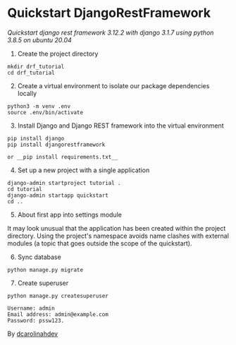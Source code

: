 # Quickstart DjangoRestFramework

_Quickstart django rest framework 3.12.2 with django 3.1.7 using python 3.8.5 on ubuntu 20.04_

1. Create the project directory

```
mkdir drf_tutorial
cd drf_tutorial
```

2. Create a virtual environment to isolate our package dependencies locally

```
python3 -m venv .env
source .env/bin/activate
```

3. Install Django and Django REST framework into the virtual environment

```
pip install django
pip install djangorestframework

or __pip install requirements.txt__
```

4. Set up a new project with a single application

```
django-admin startproject tutorial .
cd tutorial
django-admin startapp quickstart
cd ..
```

5. About first app into settings module

It may look unusual that the application has been created within the project directory. Using the project's namespace avoids name clashes with external modules (a topic that goes outside the scope of the quickstart).

6. Sync database

```
python manage.py migrate
```

7. Create superuser

```
python manage.py createsuperuser

Username: admin
Email address: admin@example.com
Password: pssw123.
```

By [dcarolinahdev](https://github.com/dcarolinahdev)